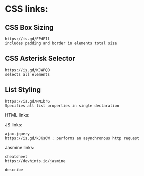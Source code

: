 <!-- This file is to save links to detailede information on elements from all files. LINK IN README as a type of tutorial file -->

# CSS links:

## CSS Box Sizing
	https://is.gd/EPdFIl
	includes padding and border in elements total size

## CSS Asterisk Selector
	https://is.gd/KJWPQO 
	selects all elements

## List Styling
	https://is.gd/NN1brG
	Specifies all list properties in single declaration

HTML links:

JS links:

	ajax.jquery
	https://is.gd/kJKs0W ; performs an asynchronous http request

Jasmine links:

	cheatsheet
	https://devhints.io/jasmine
	
	describe





